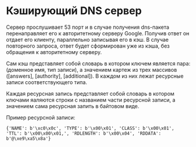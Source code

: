 #  Кэширующий DNS сервер

Сервер прослушивает 53 порт и в случае получения dns-пакета перенаправляет его к авторитетному серверу Google.
Получив ответ он отдает его клиенту, параллельно записывая его в кэш. В случае повторного запроса, ответ будет
сформирован уже из кэша, без обращения к авторитетному серверу.

Сам кэш представляет собой словарь в котором ключем является пара: (доменное имя, тип записи), а значением картеж из
трех массивов ([answers], [authority], [additional]). В каждом из них лежат ресурсные записи соответствующего типа.

Каждая ресурсная запись представляет собой словарь в котором ключами яаляются строки с названием части ресурсной записи,
а значением сама ресурсная запить в байтовом виде.

Пример ресурсной записи:

    {'NAME': b'\xc0\x0c', 'TYPE': b'\x00\x01', 'CLASS': b'\x00\x01', 'TTL': b'\x00\x00\x01,', 'RDLENGTH': b'\x00\x04', 'RDDATA': b'@\xe9\xa5\x8a'}
